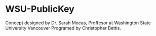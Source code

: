 # WSU-PublicKey

Concept designed by Dr. Sarah Mocas, Proffesor at Washington State University Vancouver
Programed by Christopher Bettis.
